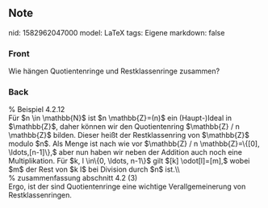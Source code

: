 ## Note
nid: 1582962047000
model: LaTeX
tags: Eigene
markdown: false

### Front
Wie hängen Quotientenringe und Restklassenringe zusammen?

### Back
<div>
  % Beispiel 4.2.12
</div>
<div>
  Für $n \in \mathbb{N}$ ist $n \mathbb{Z}=(n)$ ein (Haupt-)Ideal
  in $\mathbb{Z}$, daher können wir den Quotientenring $\mathbb{Z}
  / n \mathbb{Z}$ bilden. Dieser heißt der Restklassenring von
  $\mathbb{Z}$ modulo $n$. Als Menge ist nach wie vor $\mathbb{Z} /
  n \mathbb{Z}=\{[0], \ldots,[n-1]\},$ aber nun haben wir neben der
  Addition auch noch eine Multiplikation. Für $k, l \in\{0, \ldots,
  n-1\}$ gilt $[k] \odot[l]=[m],$ wobei $m$ der Rest von $k l$ bei
  Division durch $n$ ist.\\
</div>
<div>
  % zusammenfassung abschnitt 4.2 (3)
</div>
<div>
  Ergo, ist der sind Quotientenringe eine wichtige
  Verallgemeinerung von Restklassenringen.
</div>
